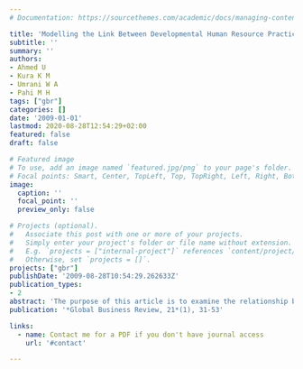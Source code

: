 ```yaml
---
# Documentation: https://sourcethemes.com/academic/docs/managing-content/

title: 'Modelling the Link Between Developmental Human Resource Practices and Work Engagement: The Moderation Role of Service Climate'
subtitle: ''
summary: ''
authors:
- Ahmed U
- Kura K M
- Umrani W A
- Pahi M H
tags: ["gbr"]
categories: []
date: '2009-01-01'
lastmod: 2020-08-28T12:54:29+02:00
featured: false
draft: false

# Featured image
# To use, add an image named `featured.jpg/png` to your page's folder.
# Focal points: Smart, Center, TopLeft, Top, TopRight, Left, Right, BottomLeft, Bottom, BottomRight.
image:
  caption: ''
  focal_point: ''
  preview_only: false

# Projects (optional).
#   Associate this post with one or more of your projects.
#   Simply enter your project's folder or file name without extension.
#   E.g. `projects = ["internal-project"]` references `content/project/deep-learning/index.md`.
#   Otherwise, set `projects = []`.
projects: ["gbr"]
publishDate: '2009-08-28T10:54:29.262633Z'
publication_types:
- 2
abstract: 'The purpose of this article is to examine the relationship between developmental human resource (HR) practices and work engagement by focusing on the moderating role of service climate. Specifically, employee training opportunities, career developmental opportunities, and developmental performance appraisal were cast as the key dimensions of developmental HR practices. We used cross-sectional data with survey from 277 employees in six large banks in Pakistan. The results suggest that each of the dimensions of developmental HR practices was positively related to work engagement. Also, service climate was found to moderate the relationship between training opportunities and work engagement. Similarly, results showed that service climate moderated relationship between career developmental opportunities and work engagement. Regarding the practical implications, results suggest that policymakers should consider enriching HR factors by providing supportive environment, feedback and service climate to enhance employee engagement. In terms of originality, we contended that, to date, there is paucity of empirical study linking developmental HR practices to employees’ work engagement. Hence, the present study addressed this gap by examining the relationship between developmental HR practices and work engagement, as well as the boundary condition on these relationships.'
publication: '*Global Business Review, 21*(1), 31-53'

links:
  - name: Contact me for a PDF if you don't have journal access
    url: '#contact'

---
```

